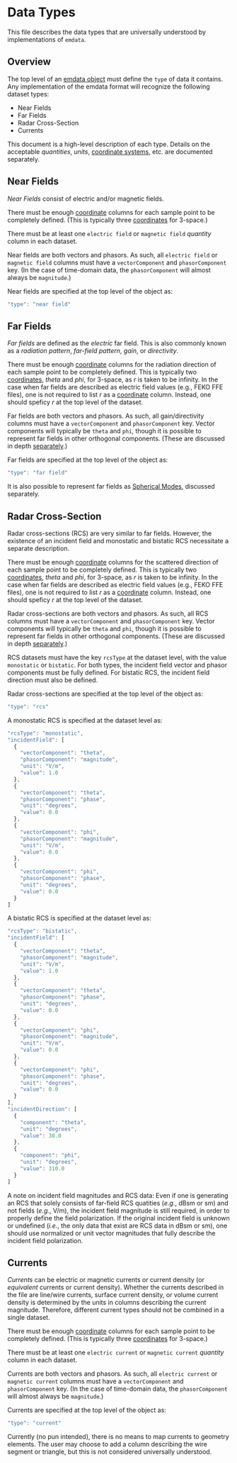 # Data Types
This file describes the data types that are universally understood by implementations of `emdata`.

## Overview
The top level of an [emdata object][2] must define the `type` of data it contains. Any implementation of the emdata format will recognize the following dataset types:
* Near Fields
* Far Fields
* Radar Cross-Section
* Currents

This document is a high-level description of each type. Details on the acceptable *quantities*, *units*, [coordinate systems][1], etc. are documented separately.

## Near Fields
*Near Fields* consist of electric and/or magnetic fields.

There must be enough [coordinate][1] columns for each sample point to be completely defined. (This is typically three [coordinates][1] for 3-space.)

There must be at least one `electric field` or `magnetic field` *quantity* column in each dataset.

Near fields are both vectors and phasors. As such, all `electric field` or `magnetic field` columns must have a `vectorComponent` and `phasorComponent` key. (In the case of time-domain data, the `phasorComponent` will almost always be `magnitude`.)

Near fields are specified at the top level of the object as:
```javascript
"type": "near field"
```

## Far Fields
*Far fields* are defined as the *electric* far field. This is also commonly known as a *radiation pattern*, *far-field pattern*, *gain*, or *directivity*.

There must be enough [coordinate][1] columns for the radiation direction of each sample point to be completely defined. This is typically two [coordinates][1], *theta* and *phi*, for 3-space, as *r* is taken to be infinity. In the case when far fields are described as electric field values (e.g., FEKO FFE files), one is not required to list *r* as a [coordinate][1] column. Instead, one should speficy *r* at the top level of the dataset.

Far fields are both vectors and phasors. As such, all gain/directivity columns must have a `vectorComponent` and `phasorComponent` key. Vector components will typically be `theta` and `phi`, though it is possible to represent far fields in other orthogonal components. (These are discussed in depth [separately][3].)

Far fields are specified at the top level of the object as:
```javascript
"type": "far field"
```

It is also possible to represent far fields as [Spherical Modes][4], discussed separately.

## Radar Cross-Section
Radar cross-sections (RCS) are very similar to far fields. However, the existence of an incident field and monostatic and bistatic RCS necessitate a separate description.

There must be enough [coordinate][1] columns for the scattered direction of each sample point to be completely defined. This is typically two [coordinates][1], *theta* and *phi*, for 3-space, as *r* is taken to be infinity. In the case when far fields are described as electric field values (e.g., FEKO FFE files), one is not required to list *r* as a [coordinate][1] column. Instead, one should speficy *r* at the top level of the dataset.

Radar cross-sections are both vectors and phasors. As such, all RCS columns must have a `vectorComponent` and `phasorComponent` key. Vector components will typically be `theta` and `phi`, though it is possible to represent far fields in other orthogonal components. (These are discussed in depth [separately][3].)

RCS datasets must have the key `rcsType` at the dataset level, with the value `monostatic` or `bistatic`. For both types, the incident field vector and phasor components must be fully defined. For bistatic RCS, the incident field direction must also be defined.

Radar cross-sections are specified at the top level of the object as:
```javascript
"type": "rcs"
```

A monostatic RCS is specified at the dataset level as:
```javascript
"rcsType": "monostatic",
"incidentField": [
  {
    "vectorComponent": "theta",
    "phasorComponent": "magnitude",
    "unit": "V/m",
    "value": 1.0
  },
  {
    "vectorComponent": "theta",
    "phasorComponent": "phase",
    "unit": "degrees",
    "value": 0.0
  },
  {
    "vectorComponent": "phi",
    "phasorComponent": "magnitude",
    "unit": "V/m",
    "value": 0.0
  },
  {
    "vectorComponent": "phi",
    "phasorComponent": "phase",
    "unit": "degrees",
    "value": 0.0
  }
]
```

A bistatic RCS is specified at the dataset level as:
```javascript
"rcsType": "bistatic",
"incidentField": [
  {
    "vectorComponent": "theta",
    "phasorComponent": "magnitude",
    "unit": "V/m",
    "value": 1.0
  },
  {
    "vectorComponent": "theta",
    "phasorComponent": "phase",
    "unit": "degrees",
    "value": 0.0
  },
  {
    "vectorComponent": "phi",
    "phasorComponent": "magnitude",
    "unit": "V/m",
    "value": 0.0
  },
  {
    "vectorComponent": "phi",
    "phasorComponent": "phase",
    "unit": "degrees",
    "value": 0.0
  }
],
"incidentDirection": [
  {
    "component": "theta",
    "unit": "degrees",
    "value": 30.0
  },
  {
    "component": "phi",
    "unit": "degrees",
    "value": 310.0
  }
]
```

A note on incident field magnitudes and RCS data: Even if one is generating an RCS that solely consists of far-field RCS quatities (_e.g._, dBsm or sm) and not fields (_e.g._, V/m), the incident field magnitude is still required, in order to properly define the field polarization. If the original incident field is unknown or undefined (_i.e._, the only data that exist are RCS data in dBsm or sm), one should use normalized or unit vector magnitudes that fully describe the incident field polarization.

## Currents
*Currents* can be electric or magnetic currents or current density (or _equivalent_ currents or current density). Whether the currents described in the file are line/wire currents, surface current density, or volume current density is determined by the units in columns describing the current magnitude. Therefore, different current types should not be combined in a single dataset.

There must be enough [coordinate][1] columns for each sample point to be completely defined. (This is typically three [coordinates][1] for 3-space.)

There must be at least one `electric current` or `magnetic current` *quantity* column in each dataset.

Currents are both vectors and phasors. As such, all `electric current` or `magnetic current` columns must have a `vectorComponent` and `phasorComponent` key. (In the case of time-domain data, the `phasorComponent` will almost always be `magnitude`.)

Currents are specified at the top level of the object as:
```javascript
"type": "current"
```

Currently (no pun intended), there is no means to map currents to geometry elements. The user may choose to add a column describing the wire segment or triangle, but this is not considered universally understood.

[1]:coordinate_systems.md
[2]:object_schema.md
[3]:vectors.md
[4]:spherical_modes.md